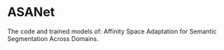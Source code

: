 # ASANet
The code and trained models of:  Affinity Space Adaptation for Semantic Segmentation Across Domains.
